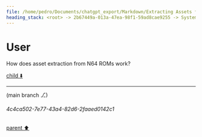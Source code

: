 ```yaml
---
file: /home/pedro/Documents/chatgpt_export/Markdown/Extracting Assets from N64 ROMs.md
heading_stack: <root> -> 2b67449a-013a-47ea-98f1-59ad8cae9255 -> System -> fa7e50e8-077f-4071-8050-19f2bcc310f4 -> System -> aaa27e75-5d0f-4c5b-8951-14720adfa2ce -> User
---
```

# User

How does asset extraction from N64 ROMs work?

[child ⬇️](#4c4ca502-7e77-43a4-82d6-2faaed0142c1)

---

(main branch ⎇)
###### 4c4ca502-7e77-43a4-82d6-2faaed0142c1
[parent ⬆️](#aaa27e75-5d0f-4c5b-8951-14720adfa2ce)
